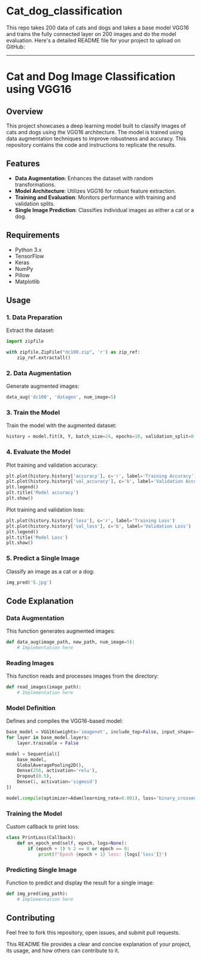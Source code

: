 # Cat_dog_classification
This repo takes 200 data of cats and dogs and takes a base model VGG16 and trains the fully connected layer on 200 images and do the model evaluation.
Here's a detailed README file for your project to upload on GitHub:

---

# Cat and Dog Image Classification using VGG16

## Overview

This project showcases a deep learning model built to classify images of cats and dogs using the VGG16 architecture. The model is trained using data augmentation techniques to improve robustness and accuracy. This repository contains the code and instructions to replicate the results.

## Features

- **Data Augmentation**: Enhances the dataset with random transformations.
- **Model Architecture**: Utilizes VGG16 for robust feature extraction.
- **Training and Evaluation**: Monitors performance with training and validation splits.
- **Single Image Prediction**: Classifies individual images as either a cat or a dog.

## Requirements

- Python 3.x
- TensorFlow
- Keras
- NumPy
- Pillow
- Matplotlib

## Usage

### 1. Data Preparation

Extract the dataset:
```python
import zipfile

with zipfile.ZipFile("dc100.zip", 'r') as zip_ref:
    zip_ref.extractall()
```

### 2. Data Augmentation

Generate augmented images:
```python
data_aug('dc100', 'datagen', num_image=5)
```

### 3. Train the Model

Train the model with the augmented dataset:
```python
history = model.fit(X, Y, batch_size=24, epochs=10, validation_split=0.2, verbose=0, callbacks=[PrintLoss()])
```

### 4. Evaluate the Model

Plot training and validation accuracy:
```python
plt.plot(history.history['accuracy'], c='r', label='Training Accuracy')
plt.plot(history.history['val_accuracy'], c='b', label='Validation Accuracy')
plt.legend()
plt.title('Model accuracy')
plt.show()
```

Plot training and validation loss:
```python
plt.plot(history.history['loss'], c='r', label='Training Loss')
plt.plot(history.history['val_loss'], c='b', label='Validation Loss')
plt.legend()
plt.title('Model Loss')
plt.show()
```

### 5. Predict a Single Image

Classify an image as a cat or a dog:
```python
img_pred('5.jpg')
```

## Code Explanation

### Data Augmentation

This function generates augmented images:
```python
def data_aug(image_path, new_path, num_image=5):
    # Implementation here
```

### Reading Images

This function reads and processes images from the directory:
```python
def read_images(image_path):
    # Implementation here
```

### Model Definition

Defines and compiles the VGG16-based model:
```python
base_model = VGG16(weights='imagenet', include_top=False, input_shape=((128, 128, 3)))
for layer in base_model.layers:
    layer.trainable = False

model = Sequential([
    base_model,
    GlobalAveragePooling2D(),
    Dense(256, activation='relu'),
    Dropout(0.5),
    Dense(1, activation='sigmoid')
])

model.compile(optimizer=Adam(learning_rate=0.001), loss='binary_crossentropy', metrics=['accuracy'])
```

### Training the Model

Custom callback to print loss:
```python
class PrintLoss(Callback):
    def on_epoch_end(self, epoch, logs=None):
        if (epoch + 1) % 2 == 0 or epoch == 0:
            print(f"Epoch {epoch + 1} loss: {logs['loss']}")
```

### Predicting Single Image

Function to predict and display the result for a single image:
```python
def img_pred(img_path):
    # Implementation here
```

## Contributing

Feel free to fork this repository, open issues, and submit pull requests.


This README file provides a clear and concise explanation of your project, its usage, and how others can contribute to it.
